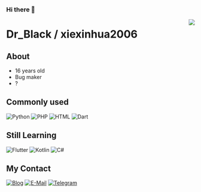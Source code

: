 ### Hi there 👋

<img align="right" src="https://github-readme-stats.vercel.app/api?username=xiexinhua2006&show_icons=true&count_private=true&icon_color=e1534a&title_color=e1534a" />

# Dr_Black / xiexinhua2006
## About
- 16 years old
- Bug maker
- ?

## Commonly used
![Python](https://img.shields.io/badge/-Python-000?style=flat-square&logo=Python&logoColor=FFF)
![PHP](https://img.shields.io/badge/-PHP-000?style=flat-square&logo=PHP&logoColor=fff)
![HTML](https://img.shields.io/badge/-HTML5-000?style=flat-square&logo=HTML5&logoColor=fff)
![Dart](https://img.shields.io/badge/-Dart-000?style=flat-square&logo=Dart&logoColor=fff)

## Still Learning
![Flutter](https://img.shields.io/badge/-Flutter-000?style=flat-square&logo=Flutter&logoColor=fff)
![Kotlin](https://img.shields.io/badge/-Kotlin-000?style=flat-square&logo=Kotlin&logoColor=FFF)
![C#](https://img.shields.io/badge/C%23-%23239120.svg?style=flat-square&logo=c-sharp&logoColor=fff)

## My Contact
[![Blog](https://img.shields.io/badge/-DrBlack-000?style=flat-square&logo=WordPress&logoColor=fff)](https://tsukisou.ink)
[![E-Mail](https://img.shields.io/badge/-drblack@drblack--system.com-000?style=flat-square&logo=mail.ru&logoColor=FFF)](mailto:drblack@drblack-system.com)
[![Telegram](https://img.shields.io/badge/-sakura__black-000?style=flat-square&logo=Telegram&logoColor=FFF)](https://t.me/sakura_black)

<!--
**xiexinhua2006/xiexinhua2006** is a ✨ _special_ ✨ repository because its `README.md` (this file) appears on your GitHub profile.

Here are some ideas to get you started:

- 🔭 I’m currently working on ...
- 🌱 I’m currently learning ...
- 👯 I’m looking to collaborate on ...
- 🤔 I’m looking for help with ...
- 💬 Ask me about ...
- 📫 How to reach me: ...
- 😄 Pronouns: ...
- ⚡ Fun fact: ...
-->
